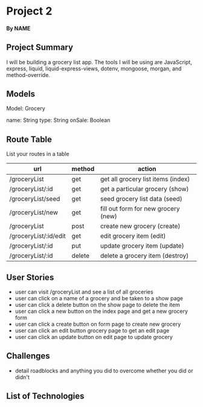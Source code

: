 # Project 2
#### By NAME

## Project Summary

I will be building a grocery list app. The tools I will be using are JavaScript, express, liquid, liquid-express-views, dotenv, mongoose, morgan, and method-override. 

## Models

Model: Grocery

name: String
type: String
onSale: Boolean

## Route Table

List your routes in a table

| url | method | action |
|-----|--------|--------|
| /groceryList | get | get all grocery list items (index)|
| /groceryList/:id | get | get a particular grocery (show)|
| /groceryList/seed | get | seed grocery list data (seed)|
| /groceryList/new | get | fill out form for new grocery (new)|
| /groceryList | post | create new grocery (create)|
| /groceryList/:id/edit | get | edit grocery item (edit)|
| /groceryList/:id | put | update grocery item (update)|
| /groceryList/:id | delete | delete a grocery item (destroy)|

## User Stories
- user can visit /groceryList and see a list of all groceries
- user can click on a name of a grocery and be taken to a show page
- user can click a delete button on the show page to delete the item
- user can click a new button on the index page and get a new grocery form
- user can click a create button on form page to create new grocery
- user can click an edit button grocery page to get an edit page
- user can click an update button on edit page to update grocery

## Challenges

- detail roadblocks and anything you did to overcome whether you did or didn't

## List of Technologies